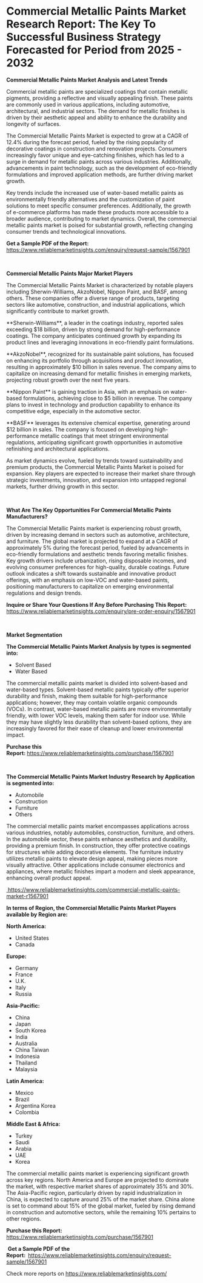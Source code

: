 <p><h1>Commercial Metallic Paints Market Research Report: The Key To Successful Business Strategy Forecasted for Period from 2025 - 2032</h1></p><p><strong>Commercial Metallic Paints Market Analysis and Latest Trends</strong></p>
<p><p>Commercial metallic paints are specialized coatings that contain metallic pigments, providing a reflective and visually appealing finish. These paints are commonly used in various applications, including automotive, architectural, and industrial sectors. The demand for metallic finishes is driven by their aesthetic appeal and ability to enhance the durability and longevity of surfaces.</p><p>The Commercial Metallic Paints Market is expected to grow at a CAGR of 12.4% during the forecast period, fueled by the rising popularity of decorative coatings in construction and renovation projects. Consumers increasingly favor unique and eye-catching finishes, which has led to a surge in demand for metallic paints across various industries. Additionally, advancements in paint technology, such as the development of eco-friendly formulations and improved application methods, are further driving market growth.</p><p>Key trends include the increased use of water-based metallic paints as environmentally friendly alternatives and the customization of paint solutions to meet specific consumer preferences. Additionally, the growth of e-commerce platforms has made these products more accessible to a broader audience, contributing to market dynamics. Overall, the commercial metallic paints market is poised for substantial growth, reflecting changing consumer trends and technological innovations.</p></p>
<p><strong>Get a Sample PDF of the Report:&nbsp;</strong> <a href="https://www.reliablemarketinsights.com/enquiry/request-sample/1567901?utm_campaign=3221&utm_medium=2&utm_source=Github&utm_content=ia&utm_term=23032025&utm_id=commercial-metallic-paints">https://www.reliablemarketinsights.com/enquiry/request-sample/1567901</a></p>
<p>&nbsp;</p>
<p><strong>Commercial Metallic Paints Major Market Players</strong></p>
<p><p>The Commercial Metallic Paints Market is characterized by notable players including Sherwin-Williams, AkzoNobel, Nippon Paint, and BASF, among others. These companies offer a diverse range of products, targeting sectors like automotive, construction, and industrial applications, which significantly contribute to market growth.</p><p>**Sherwin-Williams**, a leader in the coatings industry, reported sales exceeding $18 billion, driven by strong demand for high-performance coatings. The company anticipates continued growth by expanding its product lines and leveraging innovations in eco-friendly paint formulations.</p><p>**AkzoNobel**, recognized for its sustainable paint solutions, has focused on enhancing its portfolio through acquisitions and product innovation, resulting in approximately $10 billion in sales revenue. The company aims to capitalize on increasing demand for metallic finishes in emerging markets, projecting robust growth over the next five years.</p><p>**Nippon Paint** is gaining traction in Asia, with an emphasis on water-based formulations, achieving close to $5 billion in revenue. The company plans to invest in technology and production capability to enhance its competitive edge, especially in the automotive sector.</p><p>**BASF** leverages its extensive chemical expertise, generating around $12 billion in sales. The company is focused on developing high-performance metallic coatings that meet stringent environmental regulations, anticipating significant growth opportunities in automotive refinishing and architectural applications.</p><p>As market dynamics evolve, fueled by trends toward sustainability and premium products, the Commercial Metallic Paints Market is poised for expansion. Key players are expected to increase their market share through strategic investments, innovation, and expansion into untapped regional markets, further driving growth in this sector.</p></p>
<p>&nbsp;</p>
<p><strong>What Are The Key Opportunities For Commercial Metallic Paints Manufacturers?</strong></p>
<p><p>The Commercial Metallic Paints market is experiencing robust growth, driven by increasing demand in sectors such as automotive, architecture, and furniture. The global market is projected to expand at a CAGR of approximately 5% during the forecast period, fueled by advancements in eco-friendly formulations and aesthetic trends favoring metallic finishes. Key growth drivers include urbanization, rising disposable incomes, and evolving consumer preferences for high-quality, durable coatings. Future outlook indicates a shift towards sustainable and innovative product offerings, with an emphasis on low-VOC and water-based paints, positioning manufacturers to capitalize on emerging environmental regulations and design trends.</p></p>
<p><strong>Inquire or Share Your Questions If Any Before Purchasing This Report:</strong> <a href="https://www.reliablemarketinsights.com/enquiry/pre-order-enquiry/1567901?utm_campaign=3221&utm_medium=2&utm_source=Github&utm_content=ia&utm_term=23032025&utm_id=commercial-metallic-paints">https://www.reliablemarketinsights.com/enquiry/pre-order-enquiry/1567901</a></p>
<p>&nbsp;</p>
<p><strong>Market Segmentation</strong></p>
<p><strong>The Commercial Metallic Paints Market Analysis by types is segmented into:</strong></p>
<p><ul><li>Solvent Based</li><li>Water Based</li></ul></p>
<p><p>The commercial metallic paints market is divided into solvent-based and water-based types. Solvent-based metallic paints typically offer superior durability and finish, making them suitable for high-performance applications; however, they may contain volatile organic compounds (VOCs). In contrast, water-based metallic paints are more environmentally friendly, with lower VOC levels, making them safer for indoor use. While they may have slightly less durability than solvent-based options, they are increasingly favored for their ease of cleanup and lower environmental impact.</p></p>
<p><strong>Purchase this Report:&nbsp;</strong><a href="https://www.reliablemarketinsights.com/purchase/1567901?utm_campaign=3221&utm_medium=2&utm_source=Github&utm_content=ia&utm_term=23032025&utm_id=commercial-metallic-paints">https://www.reliablemarketinsights.com/purchase/1567901</a></p>
<p>&nbsp;</p>
<p><strong>The Commercial Metallic Paints Market Industry Research by Application is segmented into:</strong></p>
<p><ul><li>Automobile</li><li>Construction</li><li>Furniture</li><li>Others</li></ul></p>
<p><p>The commercial metallic paints market encompasses applications across various industries, notably automobiles, construction, furniture, and others. In the automobile sector, these paints enhance aesthetics and durability, providing a premium finish. In construction, they offer protective coatings for structures while adding decorative elements. The furniture industry utilizes metallic paints to elevate design appeal, making pieces more visually attractive. Other applications include consumer electronics and appliances, where metallic finishes impart a modern and sleek appearance, enhancing overall product appeal.</p></p>
<p><a href="https://www.reliablemarketinsights.com/commercial-metallic-paints-market-r1567901?utm_campaign=3221&utm_medium=2&utm_source=Github&utm_content=ia&utm_term=23032025&utm_id=commercial-metallic-paints">&nbsp;https://www.reliablemarketinsights.com/commercial-metallic-paints-market-r1567901</a></p>
<p><strong>In terms of Region, the Commercial Metallic Paints Market Players available by Region are:</strong></p>
<p>
    <p> <strong> North America: </strong>
        <ul>
            <li>United States</li>
            <li>Canada</li>
        </ul>
        </p> 
    <p> <strong> Europe: </strong>
        <ul>
            <li>Germany</li>
            <li>France</li>
            <li>U.K.</li>
            <li>Italy</li>
            <li>Russia</li>
        </ul>
        </p> 
    <p> <strong> Asia-Pacific: </strong>
        <ul>
            <li>China</li>
            <li>Japan</li>
            <li>South Korea</li>
            <li>India</li>
            <li>Australia</li>
            <li>China Taiwan</li>
            <li>Indonesia</li>
            <li>Thailand</li>
            <li>Malaysia</li>
        </ul>
        </p> 
    <p> <strong> Latin America: </strong>
        <ul>
            <li>Mexico</li>
            <li>Brazil</li>
            <li>Argentina Korea</li>
            <li>Colombia</li>
        </ul>
        </p> 
    <p> <strong> Middle East & Africa: </strong>
        <ul>
            <li>Turkey</li>
            <li>Saudi</li>
            <li>Arabia</li>
            <li>UAE</li>
            <li>Korea</li>
        </ul>
    </p>
    </p>
<p><p>The commercial metallic paints market is experiencing significant growth across key regions. North America and Europe are projected to dominate the market, with respective market shares of approximately 35% and 30%. The Asia-Pacific region, particularly driven by rapid industrialization in China, is expected to capture around 25% of the market share. China alone is set to command about 15% of the global market, fueled by rising demand in construction and automotive sectors, while the remaining 10% pertains to other regions.</p></p>
<p><strong>Purchase this Report: </strong><a href="https://www.reliablemarketinsights.com/purchase/1567901?utm_campaign=3221&utm_medium=2&utm_source=Github&utm_content=ia&utm_term=23032025&utm_id=commercial-metallic-paints">https://www.reliablemarketinsights.com/purchase/1567901</a></p>
<p>&nbsp;<strong>Get a Sample PDF of the Report:&nbsp;&nbsp;</strong><a href="https://www.reliablemarketinsights.com/enquiry/request-sample/1567901?utm_campaign=3221&utm_medium=2&utm_source=Github&utm_content=ia&utm_term=23032025&utm_id=commercial-metallic-paints">https://www.reliablemarketinsights.com/enquiry/request-sample/1567901</a></p>
<p><strong></strong></p>
<p>Check more reports on <a href="https://www.reliablemarketinsights.com/?utm_campaign=3221&utm_medium=2&utm_source=Github&utm_content=ia&utm_term=23032025&utm_id=commercial-metallic-paints">https://www.reliablemarketinsights.com/</a></p>